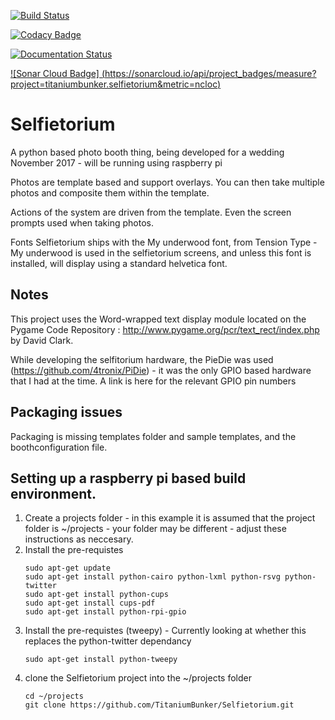[![Build Status](https://travis-ci.org/TitaniumBunker/Selfietorium.svg?branch=master)](https://travis-ci.org/TitaniumBunker/Selfietorium)

[![Codacy Badge](https://api.codacy.com/project/badge/Grade/946cfa85bbb548b891d905816a142a83)](https://www.codacy.com/app/computamike/Selfietorium?utm_source=github.com&amp;utm_medium=referral&amp;utm_content=TitaniumBunker/Selfietorium&amp;utm_campaign=Badge_Grade)

[![Documentation Status](https://readthedocs.org/projects/selfietorium/badge/?version=master)](http://selfietorium.readthedocs.io/en/master/?badge=master)

[![Sonar Cloud Badge]
(https://sonarcloud.io/api/project_badges/measure?project=titaniumbunker.selfietorium&metric=ncloc)](https://sonarcloud.io/dashboard?id=titaniumbunker.selfietorium)

# Selfietorium
A python based photo booth thing, being developed for a wedding November 2017 - will be running using raspberry pi

Photos are template based and support overlays. You can then take multiple photos and composite them within the template.

Actions of the system are driven from the template.  Even the screen prompts used when taking photos.

Fonts
Selfietorium ships with the My underwood font, from Tension Type - My underwood is used in the selfietorium screens, and unless this font is installed, will display using a standard helvetica font.


## Notes
This project uses the Word-wrapped text display module located on the Pygame Code Repository : http://www.pygame.org/pcr/text_rect/index.php by David Clark.

While developing the selfitorium hardware, the PieDie was used (https://github.com/4tronix/PiDie) - it was the only GPIO based hardware that I had at the time.  A link is here for the relevant GPIO pin numbers


## Packaging issues
Packaging is missing templates folder and sample templates, and the boothconfiguration file.

## Setting up a raspberry pi based build environment.
1. Create a projects folder - in this example it is assumed that the project folder is ~/projects - your folder may be different - adjust these instructions as neccesary.
1. Install the pre-requistes
    ```
    sudo apt-get update
    sudo apt-get install python-cairo python-lxml python-rsvg python-twitter
    sudo apt-get install python-cups
    sudo apt-get install cups-pdf
    sudo apt-get install python-rpi-gpio
    ```
1. Install the pre-requistes (tweepy) - Currently looking at whether this replaces the python-twitter dependancy
    ```
    sudo apt-get install python-tweepy
    ```
1. clone the Selfietorium project into the ~/projects folder
    ```
    cd ~/projects
    git clone https://github.com/TitaniumBunker/Selfietorium.git
    ```
    

